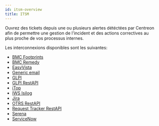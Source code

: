 ```yaml
---
id: itsm-overview
title: ITSM
---
```


Ouvrez des tickets depuis une ou plusieurs alertes détéctées par Centreon
afin de permettre une gestion de l'incident et des actions correctives au plus proche 
de vos processus internes.

Les interconnexions disponibles sont les suivantes:

* [BMC Footprints](../integrations/itsm/ot-bmc-footprints.html)
* [BMC Remedy](../integrations/itsm/ot-bmc-remedy.html)
* [EasyVista](../integrations/itsm/ot-easyvista.html)
* [Generic email](../integrations/itsm/ot-mail.html)
* [GLPI](../integrations/itsm/ot-glpi.html)
* [GLPI RestAPI](../integrations/itsm/ot-glpi-restapi.html)
* [iTop](../integrations/itsm/ot-itop.html)
* [IWS Isilog](../integrations/itsm/ot-iws-isilog.html)
* [Jira](../integrations/itsm/ot-jira.html)
* [OTRS RestAPI](../integrations/itsm/ot-otrs.html)
* [Request Tracker RestAPI](../integrations/itsm/ot-request-tracker2.html)
* [Serena](../integrations/itsm/ot-serena.html)
* [ServiceNow](../integrations/itsm/ot-service-now.html)